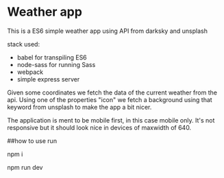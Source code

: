 # Weather app

This is a ES6 simple weather app using API from darksky and unsplash

stack used:

* babel for transpiling ES6
* node-sass for running Sass
* webpack
* simple express server

Given some coordinates we fetch the data of the current weather from the api. Using one of the properties "icon" we fetch a background using that keyword from unsplash to make the app a bit nicer.

The application is ment to be mobile first, in this case mobile only. It's not responsive but it should look nice in devices of maxwidth of 640.

##how to use
run

npm i

npm run dev
